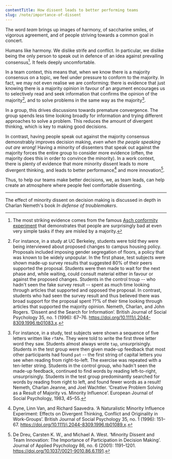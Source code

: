 ```yaml
---
contentTitle: How dissent leads to better performing teams
slug: /note/importance-of-dissent
---
```


The word _team_ brings up images of harmony, of saccharine smiles, of vigorous agreement, and of people striving towards a common goal in concert.

Humans like harmony. We dislike strife and conflict. In particular, we dislike being the only person to speak out in defence of an idea against prevailing consensus[^1]. It feels deeply uncomfortable.

In a team context, this means that, when we know there is a majority consensus on a topic, we feel under pressure to conform to the majority. In fact, we may not even realise we are conforming: there is evidence that just knowing there is a majority opinion in favour of an argument encourages us to selectively read and seek information that confirms the opinion of the majority[^2], and to solve problems in the same way as the majority[^3].

In a group, this drives discussions towards premature convergence. The group spends less time looking broadly for information and trying different approaches to solve a problem. This reduces the amount of divergent thinking, which is key to making good decisions.

In contrast, having people speak out against the majority consensus demonstrably improves decision making, _even when the people speaking out are wrong_! Having a minority of dissenters that speak out against the majority forces the entire group to consider more evidence (often, the majority does this in order to convince the minority). In a work context, there is plenty of evidence that more minority dissent leads to more divergent thinking, and leads to better performance[^4] and more innovation[^5].

Thus, to help our teams make better decisions, we, as team leads, can help create an atmosphere where people feel comfortable dissenting.

----

The effect of minority dissent on decision making is discussed in depth in Charlan Nemeth's book _In defense of troublemakers_.

[^1]: The most striking evidence comes from the famous [Asch conformity experiment](https://en.wikipedia.org/wiki/asch_conformity_experiments) that demonstrates that people are surprisingly bad at even very simple tasks if they are misled by a majority.
[^2]: For instance, in a study at UC Berkeley, students were told they were being interviewed about proposed changes to campus housing policy. Proposals included imposing gender segregation of floors, a policy that was known to be widely unpopular. In the first phase, test subjects were shown made-up survey results that suggested 80% of their peers supported the proposal. Students were then made to wait for the next phase and, while waiting, could consult material either in favour or against the proposed changes. Students in the control troup -- who hadn't seen the fake survey result -- spent as much time looking through articles that supported and opposed the proposal. In contrast, students who had seen the survey result and thus believed there was broad support for the proposal spent ??% of their time looking through articles that supported the majority opinion. 
Nemeth, Charlan, and John Rogers. ‘Dissent and the Search for Information’. British Journal of Social Psychology 35, no. 1 (1996): 67–76. https://doi.org/10.1111/j.2044-8309.1996.tb01083.x.
[^3]: For instance, in a study, test subjects were shown a sequence of five letters written like `rTAPe`. They were told to write the first three letter word they saw. Students almost always wrote `tap`, unsurprisingly. Students in the test group were then given made-up feedback that most other participants had found `pat` -- the first string of capital letters you see when reading from right-to-left. The exercise was repeated with a ten-letter string. Students in the control group, who hadn't seen the made-up feedback, continued to find words by reading left-to-right, unsurprisingly. Students in the test group predominantly searched for words by reading from right to left, and found fewer words as a result!
Nemeth, Charlan Jeanne, and Joel Wachtler. ‘Creative Problem Solving as a Result of Majority vs. Minority Influence’. European Journal of Social Psychology, 1983, 45–55.
[^4]: Dyne, Linn Van, and Richard Saavedra. ‘A Naturalistic Minority Influence Experiment: Effects on Divergent Thinking, Conflict and Originality in Work-Groups’. British Journal of Social Psychology 35, no. 1 (1996): 151–67. https://doi.org/10.1111/j.2044-8309.1996.tb01089.x.
[^5]: De Dreu, Carsten K. W., and Michael A. West. ‘Minority Dissent and Team Innovation: The Importance of Participation in Decision Making’. Journal of Applied Psychology 86, no. 6 (2001): 1191–1201. https://doi.org/10.1037/0021-9010.86.6.1191.
